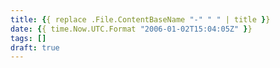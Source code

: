 ```yaml
---
title: {{ replace .File.ContentBaseName "-" " " | title }}
date: {{ time.Now.UTC.Format "2006-01-02T15:04:05Z" }}
tags: []
draft: true
---
```


